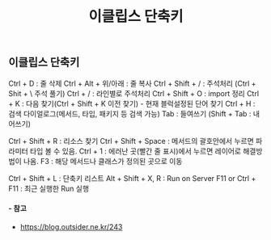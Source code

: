 ﻿---
layout: single
title: "이클립스 단축키"
read_time: true
categories: 
 - Certificate
tags: 
 - Eclipse
last_modified_at: '2020-08-13 23:11:00 +0800'
toc: true
toc_sticky: true
toc_label: 목차
---
## 이클립스 단축키

Ctrl + D : 줄 삭제
Ctrl + Alt + 위/아래 : 줄 복사
Ctrl + Shift + / : 주석처리 (Ctrl + Shit + \ 주석 풀기)
Ctrl + / : 라인별로 주석처리
Ctrl + Shift + O : import 정리
Ctrl + K : 다음 찾기(Ctrl + Shift + K 이전 찾기)  - 현재 블럭설정된 단어 찾기
Ctrl + H : 검색 다이얼로그(메서드, 타입, 패키지 등 검색 가능)
Tab : 들여쓰기 (Shift + Tab : 내어쓰기)

Ctrl + Shift + R : 리소스 찾기
Ctrl + Shift  + Space : 메서드의 괄호안에서 누르면 파라미터 타입 볼 수 있음.
Ctrl + 1 : 에러난 곳(빨간 줄 표시)에서 누르면 레이어로 해결방법이 나옴.
F3 : 해당 메서드나 클래스가 정의된 곳으로 이동

Ctrl + Shift + L : 단축키 리스트
Alt + Shift + X, R : Run on Server
F11 or Ctrl + F11 : 최근 실행한 Run 실행

#### - 참고 
- https://blog.outsider.ne.kr/243
